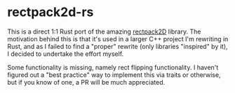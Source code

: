 # rectpack2d-rs

This is a direct 1:1 Rust port of the amazing [rectpack2D](https://github.com/TeamHypersomnia/rectpack2D) library. The motivation behind this is that it's used in a larger C++ project I'm rewriting in Rust, and as I failed to find a "proper" rewrite (only libraries "inspired" by it), I decided to undertake the effort myself.

Some functionality is missing, namely rect flipping functionality. I haven't figured out a "best practice" way to implement this via traits or otherwise, but if you know of one, a PR will be much appreciated.
